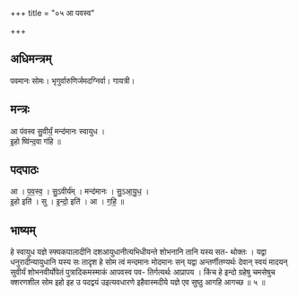 +++
title = "०५ आ पवस्व"

+++
## अधिमन्त्रम्
पवमानः सोमः। भृगुर्वारुणिर्जमदग्निर्वा। गायत्री।

## मन्त्रः
आ प॑वस्व सु॒वीर्यं॒ मन्द॑मानः स्वायुध ।  
इ॒हो ष्वि॑न्द॒वा ग॑हि ॥

## पदपाठः
आ । प॒व॒स्व॒ । सु॒ऽवीर्य॑म् । मन्द॑मानः । सु॒ऽआ॒यु॒ध॒ ।  
इ॒हो इति॑ । सु । इ॒न्दो॒ इति॑ । आ । ग॒हि॒ ॥

## भाष्यम्
हे स्वायुध यज्ञे स्फ्यकपालादीनि दशआयुधानीत्यभिधीयन्ते शोभनानि तानि यस्य सत- थोक्तः । यद्वा धनुरादीन्यायुधानि यस्य सः तादृश हे सोम त्वं मन्दमानः मोदमानः सन् यद्वा अन्तर्णीतण्यर्थः देवान् स्वयं मादयन् सुवीर्यं शोभनवीर्योपेतं पुत्रादिकमस्माकं आपवस्व पव- तिर्गत्यर्थः आप्रापय । किंच हे इन्दो ग्रहेषु चमसेषुच क्शरणशील सोम इहो इह उ पदद्वयं उइत्यवधारणे इहैवास्मदीये यज्ञे एव सुष्ठु आगहि आगच्छ ॥ ५ ॥